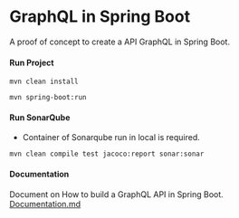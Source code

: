 # GraphQL in Spring Boot

A proof of concept to create a API GraphQL in Spring Boot.

#### Run Project

```
mvn clean install
```

```
mvn spring-boot:run
```

#### Run SonarQube

- Container of Sonarqube run in local is required.

```
mvn clean compile test jacoco:report sonar:sonar
```

#### Documentation

Document on How to build a GraphQL API in Spring Boot. [Documentation.md](https://github.com/abakudev/demo-graphql/blob/develop/Documentation.md)